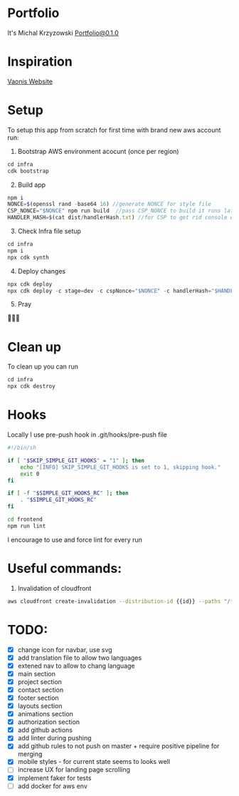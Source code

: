 # Portfolio

It's Michal Krzyzowski Portfolio@0.1.0

# Inspiration

[Vaonis Website](https://vaonis.com/)

# Setup

To setup this app from scratch for first time with brand new aws account run:

1. Bootstrap AWS environment acocunt (once per region)

```ts
cd infra
cdk bootstrap
```

2. Build app

```ts
npm i
NONCE=$(openssl rand -base64 16) //generate NONCE for style file
CSP_NONCE="$NONCE" npm run build  //pass CSP_NONCE to build it runs later postbuild script that adds this nonce value
HANDLER_HASH=$(cat dist/handlerHash.txt) //for CSP to get rid console error
```

3. Check Infra file setup

```ts
cd infra
npm i
npx cdk synth
```

4. Deploy changes

```ts
npx cdk deploy
npx cdk deploy -c stage=dev -c cspNonce="$NONCE" -c handlerHash="$HANDLER_HASH"  //if you want to deploy as pointed environment
```

5. Pray

🙏🙏🙏

# Clean up

To clean up you can run

```ts
cd infra
npx cdk destroy
```

# Hooks

Locally I use pre-push hook in .git/hooks/pre-push file

```bash
#!/bin/sh

if [ "$SKIP_SIMPLE_GIT_HOOKS" = "1" ]; then
    echo "[INFO] SKIP_SIMPLE_GIT_HOOKS is set to 1, skipping hook."
    exit 0
fi

if [ -f "$SIMPLE_GIT_HOOKS_RC" ]; then
    . "$SIMPLE_GIT_HOOKS_RC"
fi

cd frontend
npm run lint
```

I encourage to use and force lint for every run

# Useful commands:

1. Invalidation of cloudfront

```bash
aws cloudfront create-invalidation --distribution-id {{id}} --paths "/*"
```

# TODO:

- [x] change icon for navbar, use svg
- [x] add translation file to allow two languages
- [x] extened nav to allow to chang language
- [x] main section
- [x] project section
- [x] contact section
- [x] footer section
- [x] layouts section
- [x] animations section
- [x] authorization section
- [x] add github actions
- [x] add linter during pushing
- [x] add github rules to not push on master + require positive pipeline for merging
- [x] mobile styles - for current state seems to looks well
- [ ] increase UX for landing page scrolling
- [x] implement faker for tests
- [ ] add docker for aws env
